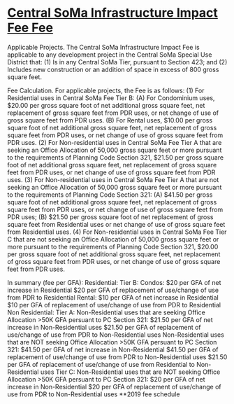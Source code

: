# [Central SoMa Infrastructure Impact Fee Fee](http://library.amlegal.com/nxt/gateway.dll/California/planning/article4developmentimpactfeesandprojectr?f=templates$fn=default.htm$3.0$vid=amlegal:sanfrancisco_ca$anc=JD_433)

Applicable Projects. The Central SoMa Infrastructure Impact Fee is applicable to any development project in the Central SoMa Special Use District that:
      (1)   Is in any Central SoMa Tier, pursuant to Section 423; and
      (2)   Includes new construction or an addition of space in excess of 800 gross square feet.

Fee Calculation. For applicable projects, the Fee is as follows:
      (1)   For Residential uses in Central SoMa Fee Tier B:
         (A)   For Condominium uses, $20.00 per gross square foot of net additional gross square feet, net replacement of gross square feet from PDR uses, or net change of use of gross square feet from PDR uses.
         (B)   For Rental uses, $10.00 per gross square foot of net additional gross square feet, net replacement of gross square feet from PDR uses, or net change of use of gross square feet from PDR uses.
      (2)   For Non-residential uses in Central SoMa Fee Tier A that are seeking an Office Allocation of 50,000 gross square feet or more pursuant to the requirements of Planning Code Section 321, $21.50 per gross square foot of net additional gross square feet, net replacement of gross square feet from PDR uses, or net change of use of gross square feet from PDR uses.
      (3)   For Non-residential uses in Central SoMa Fee Tier A that are not seeking an Office Allocation of 50,000 gross square feet or more pursuant to the requirements of Planning Code Section 321:
         (A)   $41.50 per gross square foot of net additional gross square feet, net replacement of gross square feet from PDR uses, or net change of use of gross square feet from PDR uses;
         (B)   $21.50 per gross square foot of net replacement of gross square feet from Residential uses or net change of use of gross square feet from Residential uses.
      (4)   For Non-residential uses in Central SoMa Fee Tier C that are not seeking an Office Allocation of 50,000 gross square feet or more pursuant to the requirements of Planning Code Section 321, $20.00 per gross square foot of net additional gross square feet, net replacement of gross square feet from PDR uses, or net change of use of gross square feet from PDR uses.


In summary (fee per GFA):
Residential:
	Tier B:
		Condos:
			$20 per GFA of net increase in Residential
			$20 per GFA of replacement of use/change of use from PDR to Residential
		Rental:
			$10 per GFA of net increase in Residential
			$10 per GFA of replacement of use/change of use from PDR to Residential
Non Residential:
	Tier A:
		Non-Residential uses that are seeking Office Allocation >50K GFA persuant to PC Section 321:
			$21.50 per GFA of net increase in Non-Residential uses
			$21.50 per GFA of replacement of use/change of use from PDR to Non-Residential uses
		Non-Residential uses that are NOT seeking Office Allocation >50K GFA persuant to PC Section 321:
			$41.50 per GFA of net increase in Non-Residential
			$41.50 per GFA of replacement of use/change of use from PDR to Non-Residential uses
			$21.50 per GFA of replacement of use/change of use from Residential to Non-Residential uses
	Tier C:
		Non-Residential uses that are NOT seeking Office Allocation >50K GFA persuant to PC Section 321:
			$20 per GFA of net increase in Non-Residential
			$20 per GFA of replacement of use/change of use from PDR to Non-Residential uses
**2019 fee schedule
